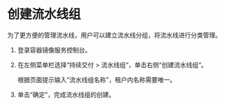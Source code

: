 # 创建流水线组<a name="swr_01_0034"></a>

为了更方便的管理流水线，用户可以建立流水线分组，将流水线进行分类管理。

1.  登录容器镜像服务控制台。
2.  在左侧菜单栏选择“持续交付  \> 流水线组“，单击右侧“创建流水线组“。

    根据页面提示输入“流水线组名称”，租户内名称需要唯一。

3.  单击“确定”，完成流水线组的创建。

